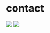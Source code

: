# contact

<a href="https://github.com/JisooPyo"><img src="https://img.shields.io/badge/Github-181717?style=flat-square&logo=github&logoColor=white"/></a>
<img src="https://img.shields.io/badge/audwl326@gmail.com-EA4335?style=flat-square&logo=gmail&logoColor=white"/>
